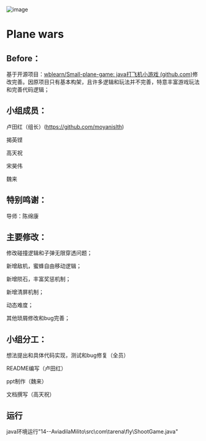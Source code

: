 ![image](https://github.com/Bistu-OSSDT-2023/14--AviadilaMilito/blob/main/%E9%A3%9E%E6%9C%BA%E5%A4%A7%E6%88%98.gif)
# Plane wars


## Before：

基于开源项目：[wblearn/Small-plane-game: java打飞机小游戏 (github.com)](https://github.com/wblearn/Small-plane-game)修改完善。因原项目只有基本构架，且许多逻辑和玩法并不完善，特意丰富游戏玩法和完善代码逻辑；

## 小组成员：

卢田红（组长）(https://github.com/moyanislth)

揭英铿

高天祝

宋昊伟

魏来

## 特别鸣谢：

导师：陈绵康

## 主要修改：

修改碰撞逻辑和子弹无限穿透问题；

新增敌机，蜜蜂自由移动逻辑；

新增陨石，丰富奖惩机制；

新增清屏机制；

动态难度；

其他琐屑修改和bug完善；

## 小组分工：

想法提出和具体代码实现，测试和bug修复（全员）

README编写（卢田红）

ppt制作（魏来）

文档撰写（高天祝）

## 运行
java环境运行"14--AviadilaMilito\src\com\tarena\fly\ShootGame.java"
